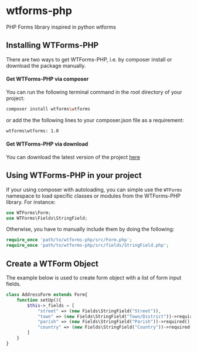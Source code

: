 wtforms-php
===========

PHP Forms library inspired in python wtforms

## Installing WTForms-PHP

There are two ways to get WTForms-PHP, i.e. by composer install or download the package manually.

#### Get WTForms-PHP via composer

You can run the following terminal command in the root directory of your project:

```bash
composer install wtforms\wtforms
```

or add the the following lines to your composer.json file as a requirement:

```bash
wtforms\wtforms: 1.0
```

#### Get WTForms-PHP via download

You can download the latest version of the project [here](https://github.com/b4oshany/wtforms-php/archive/v0.5.zip)

## Using WTForms-PHP in your project

If your using composer with autoloading, you can simple use the `WTForms` namespace to load specific classes or modules from the WTForms-PHP library. For instance:

```php
use WTForms\Form;
use WTForms\Fields\StringField;
```

Otherwise, you have to manually include them by doing the following:

```php
require_once 'path/to/wtforms-php/src/Form.php';
require_once 'path/to/wtforms-php/src/fields/StringField.php';
```

## Create a WTForm Object

The example below is used to create form object with a list of form input fields.

```php
class AddressForm extends Form{
    function setUp(){
        $this->_fields = [
            "street" => (new Fields\StringField("Street")),
            "town" => (new Fields\StringField("Town/District"))->required(),
            "parish" => (new Fields\StringField("Parish"))->required(),
            "country" => (new Fields\StringField("Country"))->required(),
        ]
    }
}
```

